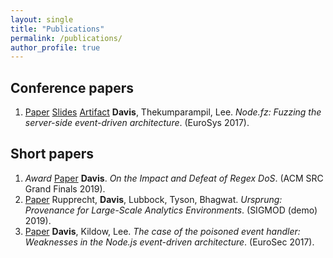 ```yaml
---
layout: single
title: "Publications"
permalink: /publications/
author_profile: true
---
```


## Conference papers

1. <a href="{{ site.url }}/{{ site.baseurl }}/{{ site.filesurl }}/publications/DavisThekumparampilLee-NodeFz-EuroSys17.pdf"><i class="far fa-file-pdf"></i>Paper</a>
 <a href="{{ site.url }}/{{ site.baseurl }}/{{ site.filesurl }}/publications/DavisThekumparampilLee-NodeFz-EuroSys17-slides.pptx"><i class="far fa-file-powerpoint-o"></i>Slides</a>
 <a href="https://github.com/VTLeeLab/NodeFz"><i class="far fa-certificate fa-lg"></i>Artifact</a> **Davis**, Thekumparampil, Lee. *Node.fz: Fuzzing the server-side event-driven architecture*. (EuroSys 2017).

## Short papers

1. <i class="fas fa-trophy fa-lg">Award</i>
 <a href="{{ site.url }}/{{ site.baseurl }}/{{ site.filesurl }}/publications/Davis-ACMSRCGrandFinals-2019.pdf"><i class="far fa-file-pdf"></i>Paper</a> **Davis**. *On the Impact and Defeat of Regex DoS*. (ACM SRC Grand Finals 2019).
2. <a href="{{ site.url }}/{{ site.baseurl }}/{{ site.filesurl }}/publications/RupprechtDavisetal-SIGMOD-Demo-19.pdf"><i class="far fa-file-pdf"></i>Paper</a> Rupprecht, **Davis**, Lubbock, Tyson, Bhagwat. *Ursprung: Provenance for Large-Scale Analytics Environments*. (SIGMOD (demo) 2019).
3. <a href="{{ site.url }}/{{ site.baseurl }}/{{ site.filesurl }}/publications/DavisKildowLee-EHP-EUroSec17.pdf"><i class="far fa-file-pdf"></i>Paper</a> **Davis**, Kildow, Lee. *The case of the poisoned event handler: Weaknesses in the Node.js event-driven architecture*. (EuroSec 2017).

